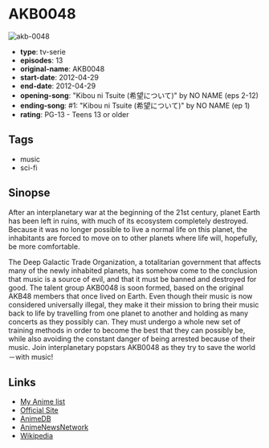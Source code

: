 # AKB0048

![akb-0048](https://cdn.myanimelist.net/images/anime/3/74157.jpg)

-   **type**: tv-serie
-   **episodes**: 13
-   **original-name**: AKB0048
-   **start-date**: 2012-04-29
-   **end-date**: 2012-04-29
-   **opening-song**: "Kibou ni Tsuite (希望について)" by NO NAME (eps 2-12)
-   **ending-song**: #1: "Kibou ni Tsuite (希望について)" by NO NAME (ep 1)
-   **rating**: PG-13 - Teens 13 or older

## Tags

-   music
-   sci-fi

## Sinopse

After an interplanetary war at the beginning of the 21st century, planet Earth has been left in ruins, with much of its ecosystem completely destroyed. Because it was no longer possible to live a normal life on this planet, the inhabitants are forced to move on to other planets where life will, hopefully, be more comfortable.

The Deep Galactic Trade Organization, a totalitarian government that affects many of the newly inhabited planets, has somehow come to the conclusion that music is a source of evil, and that it must be banned and destroyed for good. The talent group AKB0048 is soon formed, based on the original AKB48 members that once lived on Earth. Even though their music is now considered universally illegal, they make it their mission to bring their music back to life by travelling from one planet to another and holding as many concerts as they possibly can. They must undergo a whole new set of training methods in order to become the best that they can possibly be, while also avoiding the constant danger of being arrested because of their music. Join interplanetary popstars AKB0048 as they try to save the world－with music!

## Links

-   [My Anime list](https://myanimelist.net/anime/12149/AKB0048)
-   [Official Site](http://akb0048.jp/)
-   [AnimeDB](http://anidb.info/perl-bin/animedb.pl?show=anime&aid=8816)
-   [AnimeNewsNetwork](http://www.animenewsnetwork.com/encyclopedia/anime.php?id=13805)
-   [Wikipedia](http://en.wikipedia.org/wiki/AKB0048)
